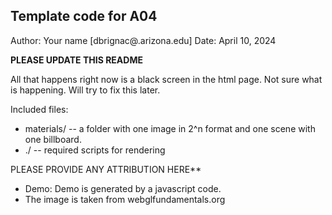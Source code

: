 Template code for A04
------------

Author: Your name [dbrignac@.arizona.edu]
Date: April 10, 2024

**PLEASE UPDATE THIS README**

All that happens right now is a black screen in the html page. Not sure what is happening.
Will try to fix this later.


Included files:
* materials/ -- a folder with one image in 2^n format and one scene with one billboard.
* ./ -- required scripts for rendering


PLEASE PROVIDE ANY ATTRIBUTION HERE**
* Demo: Demo is generated by a javascript code.
* The image is taken from webglfundamentals.org
